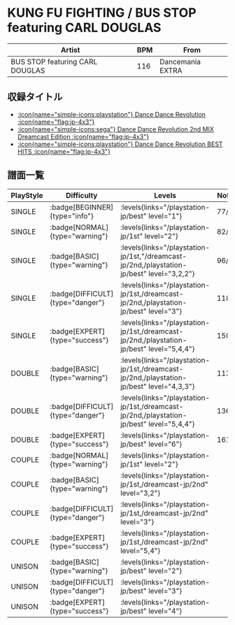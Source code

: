 # KUNG FU FIGHTING / BUS STOP featuring CARL DOUGLAS

|Artist|BPM|From|
|------|---|----|
|BUS STOP featuring CARL DOUGLAS|116|Dancemania EXTRA|

## 収録タイトル

- [:icon{name="simple-icons:playstation"} Dance Dance Revolution :icon{name="flag:jp-4x3"}](/playstation-jp/1st)
- [:icon{name="simple-icons:sega"} Dance Dance Revolution 2nd MIX Dreamcast Edition :icon{name="flag:jp-4x3"}](/dreamcast-jp/2nd)
- [:icon{name="simple-icons:playstation"} Dance Dance Revolution BEST HITS :icon{name="flag:jp-4x3"}](/playstation-jp/best)

## 譜面一覧

|PlayStyle|Difficulty|Levels|Notes|Movie|
|---------|----------|------|-----|-----|
|SINGLE| :badge[BEGINNER]{type="info"}| :levels{links="/playstation-jp/best" level="1"}|77/0||
|SINGLE| :badge[NORMAL]{type="warning"}| :levels{links="/playstation-jp/1st" level="2"}|82/0||
|SINGLE| :badge[BASIC]{type="warning"}| :levels{links="/playstation-jp/1st,"/dreamcast-jp/2nd,/playstation-jp/best" level="3,2,2"}|96/0||
|SINGLE| :badge[DIFFICULT]{type="danger"}| :levels{links="/playstation-jp/1st,/dreamcast-jp/2nd,/playstation-jp/best" level="3"}|118/0||
|SINGLE| :badge[EXPERT]{type="success"}| :levels{links="/playstation-jp/1st,/dreamcast-jp/2nd,/playstation-jp/best" level="5,4,4"}|150/0||
|DOUBLE| :badge[BASIC]{type="warning"}| :levels{links="/playstation-jp/1st,/dreamcast-jp/2nd,/playstation-jp/best" level="4,3,3"}|113/0||
|DOUBLE| :badge[DIFFICULT]{type="danger"}| :levels{links="/playstation-jp/1st,/dreamcast-jp/2nd,/playstation-jp/best" level="5,4,4"}|136/0||
|DOUBLE| :badge[EXPERT]{type="success"}| :levels{links="/playstation-jp/best" level="6"}|161/0||
|COUPLE| :badge[NORMAL]{type="warning"}| :levels{links="/playstation-jp/1st" level="2"}|||
|COUPLE| :badge[BASIC]{type="warning"}| :levels{links="/playstation-jp/1st,/dreamcast-jp/2nd" level="3,2"}|||
|COUPLE| :badge[DIFFICULT]{type="danger"}| :levels{links="/playstation-jp/1st,/dreamcast-jp/2nd" level="3"}|||
|COUPLE| :badge[EXPERT]{type="success"}| :levels{links="/playstation-jp/1st,/dreamcast-jp/2nd" level="5,4"}|||
|UNISON| :badge[BASIC]{type="warning"}| :levels{links="/playstation-jp/best" level="2"}|||
|UNISON| :badge[DIFFICULT]{type="danger"}| :levels{links="/playstation-jp/best" level="3"}|||
|UNISON| :badge[EXPERT]{type="success"}| :levels{links="/playstation-jp/best" level="4"}|||
